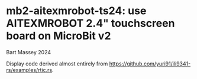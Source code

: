 # mb2-aitexmrobot-ts24: use AITEXMROBOT 2.4" touchscreen board on MicroBit v2
Bart Massey 2024

Display code derived almost entirely from
<https://github.com/yuri91/ili9341-rs/examples/rtic.rs>.
